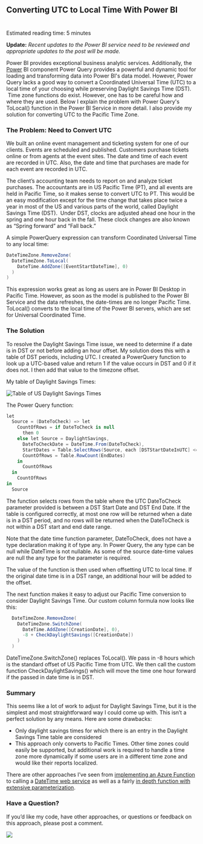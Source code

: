 

## Converting UTC to Local Time With Power BI 
#
Estimated reading time: 5 minutes

**Update:** _Recent updates to the Power BI service need to be reviewed and appropriate updates to the post will be made._

Power BI provides exceptional business analytic services. Additionally, the [Power](https://intellitect.com/power-bi-data-importation/) BI component Power Query provides a powerful and dynamic tool for loading and transforming data into Power BI's data model. However, Power Query lacks a good way to convert a Coordinated Universal Time (UTC) to a local time of your choosing while preserving Daylight Savings Time (DST).  Time zone functions do exist. However, one has to be careful how and where they are used. Below I explain the problem with Power Query's ToLocal() function in the Power BI Service in more detail. I also provide my solution for converting UTC to the Pacific Time Zone.

### The Problem: Need to Convert UTC

We built an online event management and ticketing system for one of our clients. Events are scheduled and published. Customers purchase tickets online or from agents at the event sites. The date and time of each event are recorded in UTC. Also, the date and time that purchases are made for each event are recorded in UTC.

The client’s accounting team needs to report on and analyze ticket purchases. The accountants are in US Pacific Time (PT), and all events are held in Pacific Time, so it makes sense to convert UTC to PT. This would be an easy modification except for the time change that takes place twice a year in most of the US and various parts of the world, called Daylight Savings Time (DST).  Under DST, clocks are adjusted ahead one hour in the spring and one hour back in the fall. These clock changes are also known as “Spring forward” and “Fall back.”

A simple PowerQuery expression can transform Coordinated Universal Time to any local time:

```csharp
DateTimeZone.RemoveZone(
  DateTimeZone.ToLocal(
    DateTime.AddZone([EventStartDateTime], 0)
  )
)
```

This expression works great as long as users are in Power BI Desktop in Pacific Time. However, as soon as the model is published to the Power BI Service and the data refreshes, the date-times are no longer Pacific Time. ToLocal() converts to the local time of the Power BI servers, which are set for Universal Coordinated Time.

### The Solution

To resolve the Daylight Savings Time issue, we need to determine if a date is in DST or not before adding an hour offset. My solution does this with a table of DST periods, including UTC. I created a PowerQuery function to look up a UTC-based value and return 1 if the value occurs in DST and 0 if it does not. I then add that value to the timezone offset.

My table of Daylight Savings Times:

![Table of US Daylight Savings Times](https://intellitect.com/wp-content/uploads/2017/12/dst-table-1024x342.png "Table of US Daylight Savings Times")

The Power Query function:

```csharp
let
  Source = (DateToCheck) => let
    CountOfRows = if DateToCheck is null
      then 0
    else let Source = DaylightSavings,
      DateToCheckDate = DateTime.From(DateToCheck),
      StartDates = Table.SelectRows(Source, each [DSTStartDateInUTC] <= DateToCheckDate),   EndDates = Table.SelectRows(StartDates, each [DstEndDateInUTC] > DateToCheckDate),
      CountOfRows = Table.RowCount(EndDates)
    in
      CountOfRows
  in
    CountOfRows
in
  Source
```

The function selects rows from the table where the UTC DateToCheck parameter provided is between a DST Start Date and DST End Date. If the table is configured correctly, at most one row will be returned when a date is in a DST period, and no rows will be returned when the DateToCheck is not within a DST start and end date range.

Note that the date time function parameter, DateToCheck, does not have a type declaration making it of type any. In Power Query, the any type can be null while DateTime is not nullable. As some of the source date-time values are null the any type for the parameter is required.

The value of the function is then used when offsetting UTC to local time. If the original date time is in a DST range, an additional hour will be added to the offset.

The next function makes it easy to adjust our Pacific Time conversion to consider Daylight Savings Time. Our custom column formula now looks like this:

```csharp
  DateTimeZone.RemoveZone(
    DateTimeZone.SwitchZone(
      DateTime.AddZone([CreationDate], 0),
      -8 + CheckDaylightSavings([CreationDate])
    )
  )
```

DateTimeZone.SwitchZone() replaces ToLocal(). We pass in -8 hours which is the standard offset of US Pacific Time from UTC. We then call the custom function CheckDaylightSavings() which will move the time one hour forward if the passed in date time is in DST.

### Summary

This seems like a lot of work to adjust for Daylight Savings Time, but it is the simplest and most straightforward way I could come up with. This isn’t a perfect solution by any means. Here are some drawbacks:

- Only daylight savings times for which there is an entry in the Daylight Savings Time table are considered
- This approach only converts to Pacific Times. Other time zones could easily be supported, but additional work is required to handle a time zone more dynamically if some users are in a different time zone and would like their reports localized.

There are other approaches I’ve seen from [implementing an Azure Function](https://chris.koester.io/index.php/2017/03/28/call-an-azure-function-from-power-bi/) to calling a [DateTime web service](https://radacad.com/solving-dax-time-zone-issue-in-power-bi) as well as a fairly [in depth function with extensive parameterization](https://www.youtube.com/watch?v=wrEyYTBnYfU).

### Have a Question?

If you’d like my code, have other approaches, or questions or feedback on this approach, please post a comment.

![](https://intellitect.com/wp-content/uploads/2021/04/Blog-job-ad-1024x127.png)
